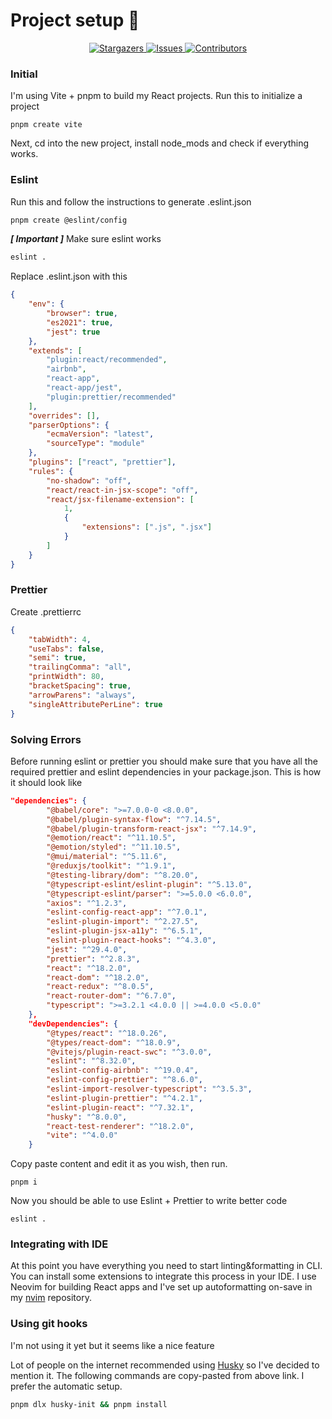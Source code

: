 # Project setup 🚀

<p align="center">
  <a href="https://github.com/dsrcr/config-js/stargazers">
    <img
      alt="Stargazers"
      src="https://img.shields.io/github/stars/dsrcr/config-js?style=for-the-badge&logo=starship&color=c678dd&logoColor=d9e0ee&labelColor=282a36"
    />
  </a>
  <a href="https://github.com/dsrcr/config-js/issues">
    <img
      alt="Issues"
      src="https://img.shields.io/github/issues/dsrcr/config-js?style=for-the-badge&logo=gitbook&color=f0c062&logoColor=d9e0ee&labelColor=282a36"
    />
  </a>
  <a href="https://github.com/dsrcr/config-js/contributors">
    <img
      alt="Contributors"
      src="https://img.shields.io/github/contributors/dsrcr/config-js?style=for-the-badge&logo=opensourceinitiative&color=abcf84&logoColor=d9e0ee&labelColor=282a36"
    />
  </a>
</p>

### Initial
I'm using Vite + pnpm to build my React projects.
Run this to initialize a project
```shell
pnpm create vite
```
Next, cd into the new project, install node_mods and check if everything works.
### Eslint
Run this and follow the instructions to generate .eslint.json
```bash
pnpm create @eslint/config
```
***[ Important ]*** Make sure eslint works
```bash
eslint .
```
Replace .eslint.json with this
```json
{
    "env": {
        "browser": true,
        "es2021": true,
        "jest": true
    },
    "extends": [
        "plugin:react/recommended",
        "airbnb",
        "react-app",
        "react-app/jest",
        "plugin:prettier/recommended"
    ],
    "overrides": [],
    "parserOptions": {
        "ecmaVersion": "latest",
        "sourceType": "module"
    },
    "plugins": ["react", "prettier"],
    "rules": {
        "no-shadow": "off",
        "react/react-in-jsx-scope": "off",
        "react/jsx-filename-extension": [
            1,
            {
                "extensions": [".js", ".jsx"]
            }
        ]
    }
}
```

### Prettier
Create .prettierrc
```json
{
    "tabWidth": 4,
    "useTabs": false,
    "semi": true,
    "trailingComma": "all",
    "printWidth": 80,
    "bracketSpacing": true,
    "arrowParens": "always",
    "singleAttributePerLine": true
}
```
### Solving Errors
Before running eslint or prettier you should make sure that you have all the required prettier and eslint dependencies in your package.json.
This is how it should look like
```json
"dependencies": {
        "@babel/core": ">=7.0.0-0 <8.0.0",
        "@babel/plugin-syntax-flow": "^7.14.5",
        "@babel/plugin-transform-react-jsx": "^7.14.9",
        "@emotion/react": "^11.10.5",
        "@emotion/styled": "^11.10.5",
        "@mui/material": "^5.11.6",
        "@reduxjs/toolkit": "^1.9.1",
        "@testing-library/dom": "^8.20.0",
        "@typescript-eslint/eslint-plugin": "^5.13.0",
        "@typescript-eslint/parser": ">=5.0.0 <6.0.0",
        "axios": "^1.2.3",
        "eslint-config-react-app": "^7.0.1",
        "eslint-plugin-import": "^2.27.5",
        "eslint-plugin-jsx-a11y": "^6.5.1",
        "eslint-plugin-react-hooks": "^4.3.0",
        "jest": "^29.4.0",
        "prettier": "^2.8.3",
        "react": "^18.2.0",
        "react-dom": "^18.2.0",
        "react-redux": "^8.0.5",
        "react-router-dom": "^6.7.0",
        "typescript": ">=3.2.1 <4.0.0 || >=4.0.0 <5.0.0"
    },
    "devDependencies": {
        "@types/react": "^18.0.26",
        "@types/react-dom": "^18.0.9",
        "@vitejs/plugin-react-swc": "^3.0.0",
        "eslint": "^8.32.0",
        "eslint-config-airbnb": "^19.0.4",
        "eslint-config-prettier": "^8.6.0",
        "eslint-import-resolver-typescript": "^3.5.3",
        "eslint-plugin-prettier": "^4.2.1",
        "eslint-plugin-react": "^7.32.1",
        "husky": "^8.0.0",
        "react-test-renderer": "^18.2.0",
        "vite": "^4.0.0"
    }
```
Copy paste content and edit it as you wish, then run.
```shell
pnpm i
```
Now you should be able to use Eslint + Prettier to write better code
```shell
eslint .
```

### Integrating with IDE
At this point you have everything you need to start linting&formatting in CLI.
You can install some extensions to integrate this process in your IDE. I use Neovim for building React apps and I've set up autoformatting on-save in my [nvim](https://github.com/dsrcr/nvim) repository. 

### Using git hooks
I'm not using it yet but it seems like a nice feature 

Lot of people on the internet recommended using [Husky](https://typicode.github.io/husky/#/) so I've decided to mention it. 
The following commands are copy-pasted from above link. I prefer the automatic setup.
```bash
pnpm dlx husky-init && pnpm install
```
